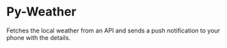 # Py-Weather
Fetches the local weather from an API and sends a push notification to your phone with the details.
